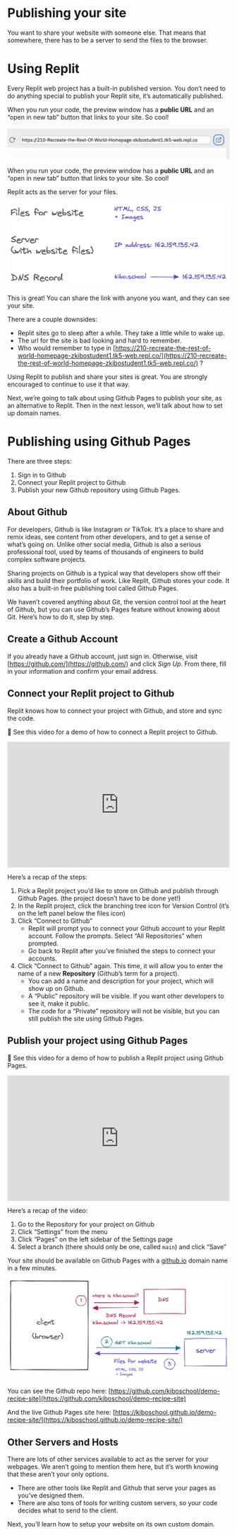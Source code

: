 # Publishing your site

You want to share your website with someone else. That means that somewhere, there has to be a server to send the files to the browser.

# Using Replit

Every Replit web project has a built-in published version. You don’t need to do anything special to publish your Replit site, it’s automatically published.

When you run your code, the preview window has a **public URL** and an “open in new tab” button that links to your site. So cool!

<aside>

![7E4CDCB3-021D-4F38-A16E-2CD1FC797801-1442-00008542F1D9E729.png](./publishing-your-site/e4cdcb3-021d-4f38-a16e-2cd1fc797801-1442-00008542f1d9e729.png)

</aside>

When you run your code, the preview window has a **public URL** and an “open in new tab” button that links to your site. So cool!

Replit acts as the server for your files.
<aside>

![Untitled](./domains-and-hosting/untitled.png)

</aside>

This is great! You can share the link with anyone you want, and they can see your site.

There are a couple downsides:

- Replit sites go to sleep after a while. They take a little while to wake up.
- The url for the site is bad looking and hard to remember.
- Who would remember to type in [https://210-recreate-the-rest-of-world-homepage-zkibostudent1.tk5-web.repl.co/](https://210-recreate-the-rest-of-world-homepage-zkibostudent1.tk5-web.repl.co/) ?

Using Replit to publish and share your sites is great. You are strongly encouraged to continue to use it that way.

Next, we’re going to talk about using Github Pages to publish your site, as an alternative to Replit. Then in the next lesson, we’ll talk about how to set up domain names.

# Publishing using Github Pages

There are three steps:

1. Sign in to Github
2. Connect your Replit project to Github
3. Publish your new Github repository using Github Pages.

## About Github

For developers, Github is like Instagram or TikTok. It’s a place to share and remix ideas, see content from other developers, and to get a sense of what’s going on. Unlike other social media, Github is also a serious professional tool, used by teams of thousands of engineers to build complex software projects.

Sharing projects on Github is a typical way that developers show off their skills and build their portfolio of work. Like Replit, Github stores your code. It also has a built-in free publishing tool called Github Pages.

We haven’t covered anything about Git, the version control tool at the heart of Github, but you can use Github’s Pages feature without knowing about Git. Here’s how to do it, step by step.

## Create a Github Account

If you already have a Github account, just sign in. Otherwise, visit [https://github.com/](https://github.com/) and click *Sign Up*. From there, fill in your information and confirm your email address.

## Connect your Replit project to Github

Replit knows how to connect your project with Github, and store and sync the code.

<aside>


🎥 See this video for a demo of how to connect a Replit project to Github.

</aside>

<div style="position: relative; padding-bottom: 56.25%; height: 0;"><iframe src="https://www.loom.com/embed/6667c2084db84febb4270ad11e4653f4" frameborder="0" webkitallowfullscreen mozallowfullscreen allowfullscreen style="position: absolute; top: 0; left: 0; width: 100%; height: 100%;"></iframe></div>

Here’s a recap of the steps:

1. Pick a Replit project you’d like to store on Github and publish through Github Pages. (the project doesn’t have to be done yet!)
2. In the Replit project, click the branching tree icon for Version Control (it’s on the left panel below the files icon)
3. Click “Connect to Github”
    - Replit will prompt you to connect your Github account to your Replit account. Follow the prompts. Select “All Repositories” when prompted.
    - Go back to Replit after you’ve finished the steps to connect your accounts.
4. Click “Connect to Github” again. This time, it will allow you to enter the name of a new **Repository** (Github’s term for a project).
    - You can add a name and description for your project, which will show up on Github.
    - A “Public” repository will be visible. If you want other developers to see it, make it public.
    - The code for a “Private” repository will not be visible, but you can still publish the site using Github Pages.

## Publish your project using Github Pages

<aside>


🎥 See this video for a demo of how to publish a Replit project using Github Pages.

</aside>

<div style="position: relative; padding-bottom: 56.25%; height: 0;"><iframe src="https://www.loom.com/embed/9a3a470646f84f2d9b2c512d6faf8c7a" frameborder="0" webkitallowfullscreen mozallowfullscreen allowfullscreen style="position: absolute; top: 0; left: 0; width: 100%; height: 100%;"></iframe></div>

Here’s a recap of the video:

1. Go to the Repository for your project on Github
2. Click “Settings” from the menu
3. Click “Pages” on the left sidebar of the Settings page
4. Select a branch (there should only be one, called `main`) and click “Save”

Your site should be available on Github Pages with a [github.io](http://github.io) domain name in a few minutes.

![Untitled](./domains-and-hosting/untitled-1.png)

You can see the Github repo here: [https://github.com/kiboschool/demo-recipe-site](https://github.com/kiboschool/demo-recipe-site)

And the live Github Pages site here: [https://kiboschool.github.io/demo-recipe-site/](https://kiboschool.github.io/demo-recipe-site/)

## Other Servers and Hosts

There are lots of other services available to act as the server for your webpages. We aren’t going to mention them here, but it’s worth knowing that these aren’t your only options.

- There are other tools like Replit and Github that serve your pages as you’ve designed them.
- There are also tons of tools for writing custom servers, so your code decides what to send to the client.

Next, you’ll learn how to setup your website on its own custom domain.
